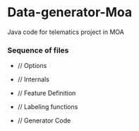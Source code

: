 # Data-generator-Moa
Java code for telematics project in MOA

### Sequence of files
- // Options

- // Internals

- // Feature Definition

- // Labeling functions
    
- // Generator Code
